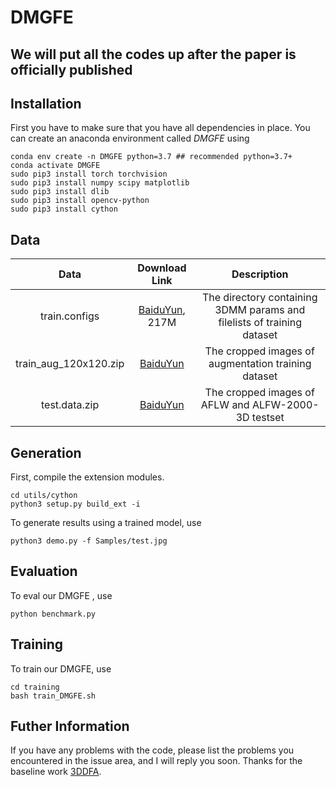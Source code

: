# DMGFE
## We will put all the codes up after the paper is officially published
## Installation
First you have to make sure that you have all dependencies in place.
You can create an anaconda environment called *DMGFE* using

```
conda env create -n DMGFE python=3.7 ## recommended python=3.7+
conda activate DMGFE
sudo pip3 install torch torchvision 
sudo pip3 install numpy scipy matplotlib
sudo pip3 install dlib
sudo pip3 install opencv-python
sudo pip3 install cython
```
## Data
| Data      | Download Link | Description     |
| :---:        |    :----:   |          :---: |
| train.configs      | [BaiduYun](https://pan.baidu.com/s/1ozZVs26-xE49sF7nystrKQ#list/path=%2F), 217M       |The directory containing 3DMM params and filelists of training dataset   |
| train_aug_120x120.zip   | [BaiduYun](https://pan.baidu.com/s/19QNGst2E1pRKL7Dtx_L1MA)        | The cropped images of augmentation training dataset   |
| test.data.zip   | [BaiduYun](https://pan.baidu.com/s/1DTVGCG5k0jjjhOc8GcSLOw )       | The cropped images of AFLW and ALFW-2000-3D testset      |
## Generation
First, compile the extension modules.
```
cd utils/cython
python3 setup.py build_ext -i
```
To generate results using a trained model, use
```
python3 demo.py -f Samples/test.jpg 
```
## Evaluation
To eval our DMGFE , use
```
python benchmark.py
```
## Training
To train our DMGFE, use
```
cd training
bash train_DMGFE.sh
```
## Futher Information
If you have any problems with the code, please list the problems you encountered in the issue area, and I will reply you soon. Thanks for the baseline work [3DDFA](https://github.com/cleardusk/3DDFA).
